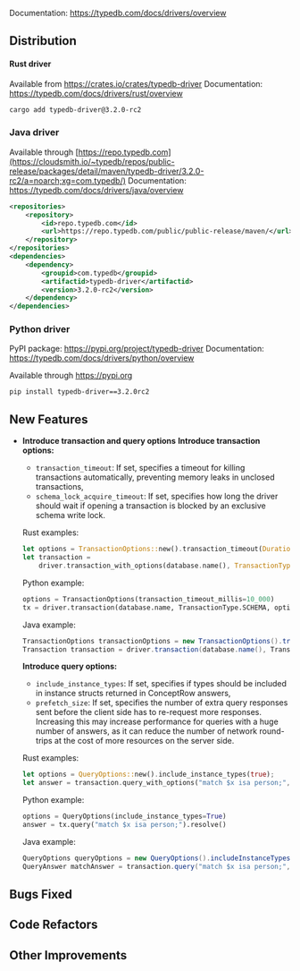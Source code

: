 Documentation: https://typedb.com/docs/drivers/overview

## Distribution

#### Rust driver

Available from https://crates.io/crates/typedb-driver
Documentation: https://typedb.com/docs/drivers/rust/overview


```sh
cargo add typedb-driver@3.2.0-rc2
```


### Java driver

Available through [https://repo.typedb.com](https://cloudsmith.io/~typedb/repos/public-release/packages/detail/maven/typedb-driver/3.2.0-rc2/a=noarch;xg=com.typedb/)
Documentation: https://typedb.com/docs/drivers/java/overview

```xml
<repositories>
    <repository>
        <id>repo.typedb.com</id>
        <url>https://repo.typedb.com/public/public-release/maven/</url>
    </repository>
</repositories>
<dependencies>
    <dependency>
        <groupid>com.typedb</groupid>
        <artifactid>typedb-driver</artifactid>
        <version>3.2.0-rc2</version>
    </dependency>
</dependencies>
```

### Python driver

PyPI package: https://pypi.org/project/typedb-driver
Documentation: https://typedb.com/docs/drivers/python/overview

Available through https://pypi.org

```
pip install typedb-driver==3.2.0rc2
```

## New Features
- **Introduce transaction and query options**
  **Introduce transaction options:**
  * `transaction_timeout`: If set, specifies a timeout for killing transactions automatically, preventing memory leaks in unclosed transactions,
  * `schema_lock_acquire_timeout`: If set, specifies how long the driver should wait if opening a transaction is blocked by an exclusive schema write lock.
  
  Rust examples:
  ```rust
  let options = TransactionOptions::new().transaction_timeout(Duration::from_secs(10));
  let transaction =
      driver.transaction_with_options(database.name(), TransactionType::Schema, options).await.unwrap();
  ```
  
  Python example:
  ```py
  options = TransactionOptions(transaction_timeout_millis=10_000)
  tx = driver.transaction(database.name, TransactionType.SCHEMA, options)
  ```
  
  Java example:
  ```java
  TransactionOptions transactionOptions = new TransactionOptions().transactionTimeoutMillis(10_000);
  Transaction transaction = driver.transaction(database.name(), Transaction.Type.SCHEMA, transactionOptions);
  ```
  
  **Introduce query options:**
  * `include_instance_types`: If set, specifies if types should be included in instance structs returned in ConceptRow answers,
  * `prefetch_size`: If set, specifies the number of extra query responses sent before the client side has to re-request more responses. Increasing this may increase performance for queries with a huge number of answers, as it can reduce the number of network round-trips at the cost of more resources on the server side.
  
  Rust examples:
  ```rust
  let options = QueryOptions::new().include_instance_types(true);
  let answer = transaction.query_with_options("match $x isa person;", options).await.unwrap();
  ```
  
  Python example:
  ```py
  options = QueryOptions(include_instance_types=True)
  answer = tx.query("match $x isa person;").resolve()
  ```
  
  Java example:
  ```java
  QueryOptions queryOptions = new QueryOptions().includeInstanceTypes(true);                
  QueryAnswer matchAnswer = transaction.query("match $x isa person;", queryOptions).resolve();                
  ```
  
  

## Bugs Fixed


## Code Refactors


## Other Improvements

    
